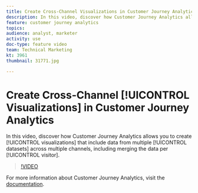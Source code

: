 ```yaml
---
title: Create Cross-Channel Visualizations in Customer Journey Analytics
description: In this video, discover how Customer Journey Analytics allows you to create visualizations that include data from multiple data sets across multiple channels, including merging the data per visitor.
feature: customer journey analytics
topics: 
audience: analyst, marketer
activity: use
doc-type: feature video
team: Technical Marketing
kt: 3961
thumbnail: 31771.jpg

---
```


# Create Cross-Channel [!UICONTROL Visualizations] in Customer Journey Analytics

In this video, discover how Customer Journey Analytics allows you to create [!UICONTROL visualizations] that include data from multiple [!UICONTROL datasets] across multiple channels, including merging the data per [!UICONTROL visitor].

>[!VIDEO](https://video.tv.adobe.com/v/31771/?quality=12)

For more information about Customer Journey Analytics, visit the [documentation](https://docs.adobe.com/content/help/en/analytics-platform/using/cja-landing.html).
